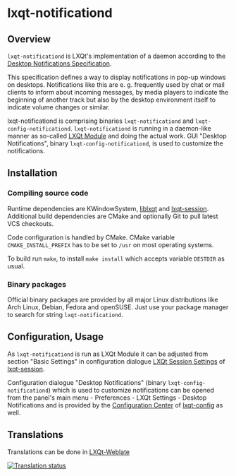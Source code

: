 # lxqt-notificationd

## Overview

`lxqt-notificationd` is LXQt's implementation of a daemon according to the
[Desktop Notifications Specification](https://specifications.freedesktop.org/notification-spec/latest/).

This specification defines a way to display notifications in pop-up windows on
desktops. Notifications like this are e. g. frequently used by chat or mail
clients to inform about incoming messages, by media players to indicate the
beginning of another track but also by the desktop environment itself to indicate
volume changes or similar.

lxqt-notificationd is comprising binaries `lxqt-notificationd` and
`lxqt-config-notificationd`.
`lxqt-notificationd` is running in a daemon-like manner as so-called
[LXQt Module](https://github.com/lxqt/lxqt-session#lxqt-modules) and doing the
actual work. GUI "Desktop Notifications", binary `lxqt-config-notificationd`, is
used to customize the notifications.

## Installation

### Compiling source code

Runtime dependencies are KWindowSystem, [liblxqt](https://github.com/lxqt/liblxqt)
and [lxqt-session](https://github.com/lxqt/lxqt-session).
Additional build dependencies are CMake and optionally Git to pull latest VCS
checkouts. 

Code configuration is handled by CMake. CMake variable `CMAKE_INSTALL_PREFIX` has
to be set to `/usr` on most operating systems.

To build run `make`, to install `make install` which accepts variable `DESTDIR`
as usual.

### Binary packages

Official binary packages are provided by all major Linux distributions like Arch
Linux, Debian, Fedora and openSUSE. Just use your
package manager to search for string `lxqt-notificationd`.

## Configuration, Usage

As `lxqt-notificationd` is run as LXQt Module it can be adjusted from section
"Basic Settings" in configuration dialogue
[LXQt Session Settings](https://github.com/lxqt/lxqt-session#lxqt-session-settings)
of [lxqt-session](https://github.com/lxqt/lxqt-session).

Configuration dialogue "Desktop Notifications" (binary `lxqt-config-notificationd`)
which is used to customize notifications can be opened from the panel's main
menu - Preferences - LXQt Settings - Desktop Notifications and is provided by the
[Configuration Center](https://github.com/lxqt/lxqt-config#configuration-center)
of [lxqt-config](https://github.com/lxqt/lxqt-config) as well.

## Translations

Translations can be done in [LXQt-Weblate](https://translate.lxqt-project.org/projects/lxqt-configuration/lxqt-notificationd)

<a href="https://translate.lxqt-project.org/projects/lxqt-configuration/lxqt-notificationd">
<img src="https://translate.lxqt-project.org/widgets/lxqt-configuration/-/lxqt-notificationd/multi-auto.svg" alt="Translation status" />
</a>
